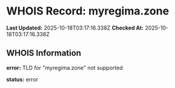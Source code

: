 # WHOIS Record: myregima.zone

**Last Updated:** 2025-10-18T03:17:16.338Z
**Checked At:** 2025-10-18T03:17:16.338Z

## WHOIS Information

**error:** TLD for "myregima.zone" not supported

**status:** error

